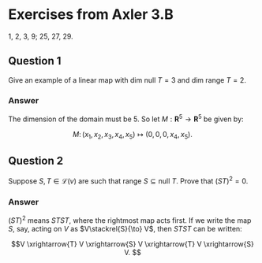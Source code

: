 # Exercises from Axler 3.B

1, 2, 3, 9; 25, 27, 29.


## Question 1

Give an example of a linear map with $\text{dim null }T = 3$ and
$\text{dim range }T = 2$.

### Answer

The dimension of the domain must be 5. So let
$M:\mathbf{R}^5\to\mathbf{R}^5$ be given by:

```math
M \colon (x_1, x_2, x_3, x_4, x_5) \mapsto (0, 0, 0, x_4, x_5).
```

## Question 2

Suppose $S, T\in\mathcal{L}(v)$ are such that $\text{range }S\subseteq \text{null
}T$. Prove that $(ST)^2 = 0$.

### Answer

$(ST)^2$ means $STST$, where the rightmost map acts first. If we write
the map $S$, say, acting on $V$ as $V\stackrel{S}{\to} V$, then $STST$
can be written:

```math
V \xrightarrow{T} V \xrightarrow{S} V \xrightarrow{T} V \xrightarrow{S} V. 
```
